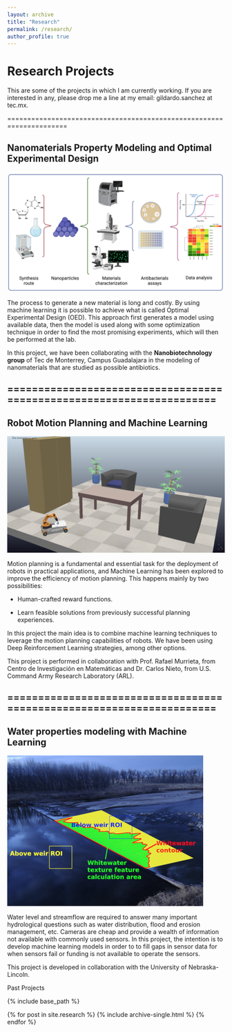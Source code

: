 ```yaml
---
layout: archive
title: "Research"
permalink: /research/
author_profile: true
---
```

# Research Projects

This are some of the projects in which I am currently working. If you
are interested in any, please drop me a line at my email:
gildardo.sanchez at tec.mx.

=====================================================================

## Nanomaterials Property Modeling and Optimal Experimental Design

![](./media/image1.png)

The process to generate a new material is long and costly. By using
machine learning it is possible to achieve what is called Optimal
Experimental Design (OED). This approach first generates a model using
available data, then the model is used along with some optimization
technique in order to find the most promising experiments, which will
then be performed at the lab.

In this project, we have been collaborating with the **Nanobiotechnology
group** of Tec de Monterrey, Campus Guadalajara in the modeling of
nanomaterials that are studied as possible antibiotics.

## =====================================================================

## Robot Motion Planning and Machine Learning

![](./media/image2.png)

Motion planning is a fundamental and essential task for the deployment
of robots in practical applications, and Machine Learning has been
explored to improve the efficiency of motion planning. This happens
mainly by two possibilities:

-   Human-crafted reward functions.

-   Learn feasible solutions from previously successful planning
    experiences.

In this project the main idea is to combine machine learning techniques
to leverage the motion planning capabilities of robots. We have been
using Deep Reinforcement Learning strategies, among other options.

This project is performed in collaboration with Prof. Rafael Murrieta,
from Centro de Investigación en Matemáticas and Dr. Carlos Nieto, from
U.S. Command Army Research Laboratory (ARL).

## =====================================================================

## Water properties modeling with Machine Learning

![](./media/image3.png)

Water level and streamflow are required to answer many important
hydrological questions such as water distribution, flood and erosion
management, etc. Cameras are cheap and provide a wealth of information
not available with commonly used sensors. In this project, the intention
is to develop machine learning models in order to to fill gaps in sensor
data for when sensors fail or funding is not available to operate the
sensors.

This project is developed in collaboration with the University of
Nebraska-Lincoln.

Past Projects





{% include base_path %}


{% for post in site.research %}
  {% include archive-single.html %}
{% endfor %}
